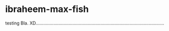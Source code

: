 # ibraheem-max-fish
testing
Bla. XD.....................................................................................................

